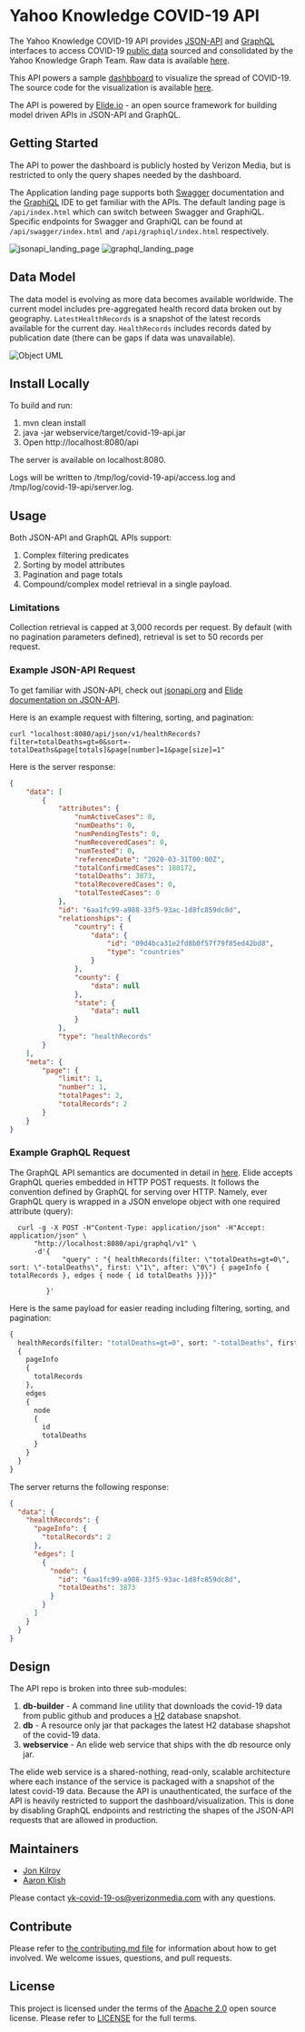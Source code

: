 # Yahoo Knowledge COVID-19 API

The Yahoo Knowledge COVID-19 API provides [JSON-API](https://jsonapi.org/) and [GraphQL](https://graphql.org/) interfaces to access COVID-19 [public data](https://github.com/yahoo/covid-19-data/blob/master/data-sources.md) sourced and consolidated by the Yahoo Knowledge Graph Team. Raw data is available [here](https://github.com/yahoo/covid-19-data).

This API powers a sample [dashbboard](https://yahoo.github.io/covid-19-dashboard) to visualize the spread of COVID-19. The source code for the visualization is available [here](https://github.com/yahoo/covid-19-dashboard).

The API is powered by [Elide.io](https://elide.io) - an open source framework for building model driven APIs in JSON-API and GraphQL.  

## Getting Started

The API to power the dashboard is publicly hosted by Verizon Media, but is restricted to only the query shapes needed by the dashboard. 

The Application landing page supports both [Swagger](https://swagger.io/) documentation and the [GraphiQL](https://github.com/graphql/graphiql) IDE to get familiar with the APIs.
The default landing page is `/api/index.html` which can switch between Swagger and GraphiQL. Specific endpoints for Swagger and GraphiQL can be found at `/api/swagger/index.html` and `/api/graphiql/index.html` respectively.

![jsonapi_landing_page](docs/jsonapi_landing_page.png) ![graphql_landing_page](docs/graphiql_landing_page.png)

## Data Model

The data model is evolving as more data becomes available worldwide.  The current model includes pre-aggregated health record data broken out by geography.  `LatestHealthRecords` is a snapshot of the latest records available for the current day.  `HealthRecords` includes records dated by publication date (there can be gaps if data was unavailable).  

![Object UML](docs/data_model.png)

## Install Locally

To build and run:

1. mvn clean install
2. java -jar webservice/target/covid-19-api.jar
3. Open http://localhost:8080/api

The server is available on localhost:8080.

Logs will be written to /tmp/log/covid-19-api/access.log and /tmp/log/covid-19-api/server.log.

## Usage

Both JSON-API and GraphQL APIs support:
1. Complex filtering predicates
2. Sorting by model attributes
3. Pagination and page totals
4. Compound/complex model retrieval in a single payload.

### Limitations

Collection retrieval is capped at 3,000 records per request.  By default (with no pagination parameters defined), retrieval is set to 50 records per request.

### Example JSON-API Request

To get familiar with JSON-API, check out [jsonapi.org](https://jsonapi.org/) and [Elide documentation on JSON-API](https://elide.io/pages/guide/10-jsonapi.html).

Here is an example request with filtering, sorting, and pagination:
```curl
curl "localhost:8080/api/json/v1/healthRecords?filter=totalDeaths=gt=0&sort=-totalDeaths&page[totals]&page[number]=1&page[size]=1"
```

Here is the server response:
```json
{
    "data": [
        {
            "attributes": {
                "numActiveCases": 0,
                "numDeaths": 0,
                "numPendingTests": 0,
                "numRecoveredCases": 0,
                "numTested": 0,
                "referenceDate": "2020-03-31T00:00Z",
                "totalConfirmedCases": 188172,
                "totalDeaths": 3873,
                "totalRecoveredCases": 0,
                "totalTestedCases": 0
            },
            "id": "6aa1fc99-a988-33f5-93ac-1d8fc859dc8d",
            "relationships": {
                "country": {
                    "data": {
                        "id": "09d4bca31e2fd8b0f57f79f85ed42bd8",
                        "type": "countries"
                    }
                },
                "county": {
                    "data": null
                },
                "state": {
                    "data": null
                }
            },
            "type": "healthRecords"
        }
    ],
    "meta": {
        "page": {
            "limit": 1,
            "number": 1,
            "totalPages": 2,
            "totalRecords": 2
        }
    }
}

```

### Example GraphQL Request

The GraphQL API semantics are documented in detail in [here](https://elide.io/pages/guide/11-graphql.html).  Elide accepts GraphQL queries embedded in HTTP POST requests.  It follows the convention defined by GraphQL for serving over HTTP. Namely, ever GraphQL query is wrapped in a JSON envelope object with one required attribute (query):

```curl
  curl -g -X POST -H"Content-Type: application/json" -H"Accept: application/json" \
      "http://localhost:8080/api/graphql/v1" \
      -d'{   
             "query" : "{ healthRecords(filter: \"totalDeaths=gt=0\", sort: \"-totalDeaths\", first: \"1\", after: \"0\") { pageInfo { totalRecords }, edges { node { id totalDeaths }}}}"

         }'
```

Here is the same payload for easier reading including filtering, sorting, and pagination:
```graphql
{ 
  healthRecords(filter: "totalDeaths=gt=0", sort: "-totalDeaths", first: "1", after: "0") 
  { 
    pageInfo 
    {
      totalRecords 
    }, 
    edges 
    { 
      node
      { 
        id 
        totalDeaths
      }
    }
  }
}
```

The server returns the following response:
```json
{
  "data": {
    "healthRecords": {
      "pageInfo": {
        "totalRecords": 2
      },
      "edges": [
        {
          "node": {
            "id": "6aa1fc99-a988-33f5-93ac-1d8fc859dc8d",
            "totalDeaths": 3873
          }
        }
      ]
    }
  }
}

```

## Design

The API repo is broken into three sub-modules:
1. **db-builder** - A command line utility that downloads the covid-19 data from public github and produces a [H2](https://www.h2database.com/html/main.html) database snapshot.
2. **db** - A resource only jar that packages the latest H2 database shapshot of the covid-19 data.
3. **webservice** - An elide web service that ships with the db resource only jar.

The elide web service is a shared-nothing, read-only, scalable architecture where each instance of the service is packaged with a snapshot of the latest covid-19 data.  Because the API is unauthenticated, the surface of the API is heavily restricted to support the dashboard/visualization.  This is done by disabling GraphQL endpoints and restricting the shapes of the JSON-API requests that are allowed in production.

## Maintainers
* [Jon Kilroy](https://www.linkedin.com/in/jon-kilroy-52545b4/)
* [Aaron Klish](https://www.linkedin.com/in/aaron-klish-005927/)

Please contact yk-covid-19-os@verizonmedia.com with any questions.

## Contribute
Please refer to [the contributing.md file](CONTRIBUTING.md) for information about how to get involved. We welcome issues, questions, and pull requests.

## License
This project is licensed under the terms of the [Apache 2.0](http://www.apache.org/licenses/LICENSE-2.0.html) open source license.
Please refer to [LICENSE](LICENSE) for the full terms.
